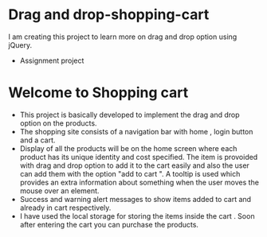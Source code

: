 # Drag and drop-shopping-cart
I am creating this project to learn more on drag and drop option using jQuery.

* Assignment project

# Welcome to Shopping cart 
* This project is basically developed to implement the drag and drop option on the products.
* The shopping site consists of a navigation bar with home , login button and a cart.
* Display of all the products will be on the home screen where each product has its unique identity and cost specified. The item is provoided with drag and drop option to add it to the cart easily and also the user can add them with the option "add to cart ". A tooltip is used which provides an extra information about something when the user moves the mouse over an element. 
* Success and warning alert messages to show items added to cart and already in cart respectively.
* I have used the local storage for storing the items inside the cart . Soon after entering the cart you can purchase the products.
